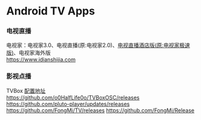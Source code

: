 # Android TV Apps

### 电视直播

电视家：电视家3.0、电视直播(原:电视家2.0)、[电视直播酒店版(原:电视家极速版)](https://vinswu.lanzoue.com/iqCq60ob0ybg)、电视家海外版  
https://www.idianshijia.com

### 影视点播

TVBox [配置地址](https://github.com/vinswu/vinswu.github.io/tree/main/tvbox)   
https://github.com/o0HalfLife0o/TVBoxOSC/releases  
https://github.com/pluto-player/updates/releases  
https://github.com/FongMi/TV/releases
https://github.com/FongMi/Release
